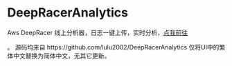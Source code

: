 # DeepRacerAnalytics
<p>Aws DeepRacer 线上分析器，日志一键上传，实时分析，<a href="https://deepracer.lijinhong.cn/">点我前往</a></p>。
源码均来自 https://github.com/lulu2002/DeepRacerAnalytics
仅将UI中的繁体中文替换为简体中文，无其它更新。 
